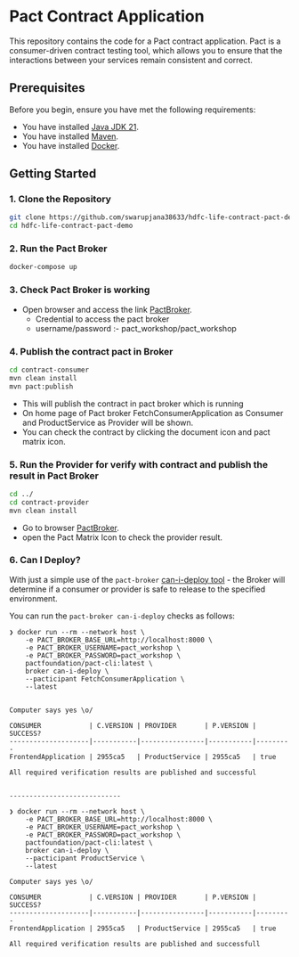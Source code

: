 # Pact Contract Application

This repository contains the code for a Pact contract application. Pact is a consumer-driven contract testing tool, which allows you to ensure that the interactions between your services remain consistent and correct.

## Prerequisites

Before you begin, ensure you have met the following requirements:
- You have installed [Java JDK 21](https://www.oracle.com/java/technologies/javase-downloads.html).
- You have installed [Maven](https://maven.apache.org/install.html).
- You have installed [Docker](https://docs.docker.com/get-docker/).

## Getting Started

### 1. Clone the Repository

```bash
git clone https://github.com/swarupjana38633/hdfc-life-contract-pact-demo.git
cd hdfc-life-contract-pact-demo
```

### 2. Run the Pact Broker
```bash
docker-compose up
```

### 3. Check Pact Broker is working
- Open browser and access the link [PactBroker](http://localhost:8000/).
  - Credential to access the pact broker
  - username/password :- pact_workshop/pact_workshop

### 4. Publish the contract pact in Broker
```bash
cd contract-consumer
mvn clean install
mvn pact:publish
```
- This will publish the contract in pact broker which is running
- On home page of Pact broker FetchConsumerApplication as Consumer and ProductService as Provider will be shown.
- You can check the contract by clicking the document icon and pact matrix icon.

### 5. Run the Provider for verify with contract and publish the result in Pact Broker
```bash
cd ../
cd contract-provider
mvn clean install
```
- Go to browser [PactBroker](http://localhost:8000/).
- open the Pact Matrix Icon to check the provider result.

### 6. Can I Deploy?
With just a simple use of the `pact-broker` [can-i-deploy tool](https://docs.pact.io/pact_broker/advanced_topics/provider_verification_results) - the Broker will determine if a consumer or provider is safe to release to the specified environment.

You can run the `pact-broker can-i-deploy` checks as follows:

```console
❯ docker run --rm --network host \
  	-e PACT_BROKER_BASE_URL=http://localhost:8000 \
  	-e PACT_BROKER_USERNAME=pact_workshop \
  	-e PACT_BROKER_PASSWORD=pact_workshop \
  	pactfoundation/pact-cli:latest \
  	broker can-i-deploy \
  	--pacticipant FetchConsumerApplication \
  	--latest


Computer says yes \o/

CONSUMER            | C.VERSION | PROVIDER       | P.VERSION | SUCCESS?
--------------------|-----------|----------------|-----------|---------
FrontendApplication | 2955ca5   | ProductService | 2955ca5   | true

All required verification results are published and successful


----------------------------

❯ docker run --rm --network host \
  	-e PACT_BROKER_BASE_URL=http://localhost:8000 \
  	-e PACT_BROKER_USERNAME=pact_workshop \
  	-e PACT_BROKER_PASSWORD=pact_workshop \
  	pactfoundation/pact-cli:latest \
  	broker can-i-deploy \
  	--pacticipant ProductService \
  	--latest

Computer says yes \o/

CONSUMER            | C.VERSION | PROVIDER       | P.VERSION | SUCCESS?
--------------------|-----------|----------------|-----------|---------
FrontendApplication | 2955ca5   | ProductService | 2955ca5   | true

All required verification results are published and successfull
```


